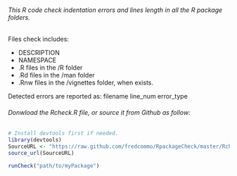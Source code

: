 ###### This R code check indentation errors and lines length in all the R package folders.

Files check includes:
- DESCRIPTION
- NAMESPACE
- .R files in the /R folder
- .Rd files in the /man folder
- .Rnw files in the /vignettes folder, when exists.

Detected errors are reported as:
filename
line_num error_type

###### Donwload the Rcheck.R file, or source it from Github as follow:

```r
# Install devtools first if needed.
library(devtools)
SourceURL <- "https://raw.github.com/fredcommo/RpackageCheck/master/Rcheck.R"
source_url(SourceURL)

runCheck("path/to/myPackage")
```
